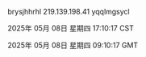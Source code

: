 brysjhhrhl 219.139.198.41 yqqlmgsycl

2025年 05月 08日 星期四 17:10:17 CST

2025年 05月 08日 星期四 09:10:17 GMT
